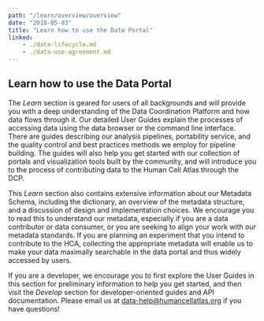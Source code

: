 ```yaml
---
path: "/learn/overview/overview"
date: "2018-05-03"
title: "Learn how to use the Data Portal"
linked:
    - ./data-lifecycle.md
    - ./data-use-agreement.md
---
```


## Learn how to use the Data Portal

The *Learn* section is geared for users of all backgrounds and will provide you with a deep understanding of the Data Coordination Platform and how data flows through it.  Our detailed User Guides explain the processes of accessing data using the data browser or the command line interface. There are guides describing our analysis pipelines, portability service, and the quality control and best practices methods we employ for pipeline building. The guides will also help you get started with our collection of portals and visualization tools built by the community, and will introduce you to the process of contributing data to the Human Cell Atlas through the DCP. 

This *Learn* section also contains extensive information about our Metadata Schema, including the dictionary, an overview of the metadata structure, and a discussion of design and implementation choices. We encourage you to read this to understand our metadata, especially if you are a data contributor or data consumer, or you are seeking to align your work with our metadata standards. If you are planning an experiment that you intend to contribute to the HCA, collecting the appropriate metadata will enable us to make your data maximally searchable in the data portal and thus widely accessed by users.

If you are a developer, we encourage you to first explore the User Guides in this section for preliminary information to help you get started, and then visit the *Develop* section for developer-oriented guides and API documentation. Please email us at data-help@humancellatlas.org if you have questions!
